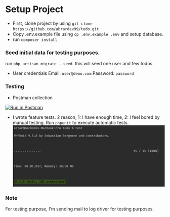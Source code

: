# Setup Project 
- First, clone project by using `git clone https://github.com/abrardev99/todo.git` 
- Copy .env.example file using `cp .env.example .env` and setup database.
- run `composer install`

### Seed initial data for testing purposes. 
run `php artisan migrate --seed`. 
this will seed one user and few todos.
- User credentials
Email: `user@demo.com`
Password: `password`

### Testing
- Postman collection
  
[![Run in Postman](https://run.pstmn.io/button.svg)](https://app.getpostman.com/run-collection/5a2cb6e73cfddb628b4f)

- I wrote feature tests. 2 reason, 1: I have enough time, 2: I feel bored by manual testing. 
Run `phpunit` to execute automatic tests.
![test.png](testing.png)  


### Note
For testing purpose, I'm sending mail to log driver for testing purposes. 
